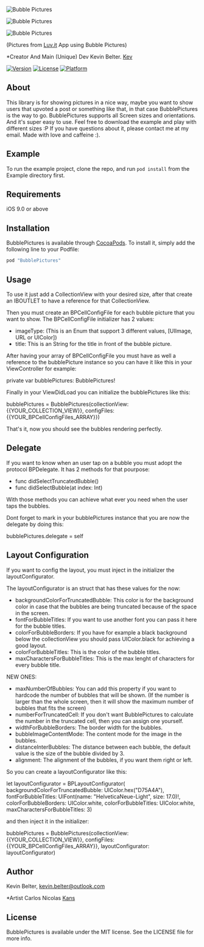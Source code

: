 ![Bubble Pictures](https://raw.githubusercontent.com/kbelter/BubblePictures/master/Screenshots/logo2.png)

![Bubble Pictures](https://raw.githubusercontent.com/kbelter/BubblePictures/master/Screenshots/m4.png)

![Bubble Pictures](https://raw.githubusercontent.com/kbelter/BubblePictures/master/Screenshots/m3.png)

(Pictures from [Luv.it](http://luv.it) App using Bubble Pictures)

*Creator And Main (Unique) Dev Kevin Belter. [Kev](https://www.linkedin.com/in/kevinbelter)

[![Version](https://img.shields.io/cocoapods/v/BubblePictures.svg?style=flat)](http://cocoapods.org/pods/BubblePictures)
[![License](https://img.shields.io/cocoapods/l/BubblePictures.svg?style=flat)](http://cocoapods.org/pods/BubblePictures)
[![Platform](https://img.shields.io/cocoapods/p/BubblePictures.svg?style=flat)](http://cocoapods.org/pods/BubblePictures)

## About

This library is for showing pictures in a nice way, maybe you want to show users that upvoted a post or something like that, in that case BubblePictures is the way to go.
BubblePictures supports all Screen sizes and orientations.
And it's super easy to use.
Feel free to download the example and play with different sizes :P
If you have questions about it, please contact me at my email.
Made with love and caffeine :).

## Example

To run the example project, clone the repo, and run `pod install` from the Example directory first.

## Requirements

iOS 9.0 or above

## Installation

BubblePictures is available through [CocoaPods](http://cocoapods.org). To install
it, simply add the following line to your Podfile:

```ruby
pod "BubblePictures"
```

## Usage

To use it just add a CollectionView with your desired size, after that create an IBOUTLET to have a reference for that CollectionView.

Then you must create an BPCellConfigFile for each bubble picture that you want to show.
The BPCellConfigFile initializer has 2 values:
- imageType: (This is an Enum that support 3 different values, [UIImage, URL or UIColor])
- title: This is an String for the title in front of the bubble picture.

After having your array of BPCellConfigFile you must have as well a reference to the bubblePicture instance so you can have it like this in your ViewController for example: 

private var bubblePictures: BubblePictures!

Finally in your ViewDidLoad you can initialize the bubblePictures like this:

bubblePictures = BubblePictures(collectionView: {{YOUR_COLLECTION_VIEW}}, configFiles: {{YOUR_BPCellConfigFiles_ARRAY}})

That's it, now you should see the bubbles rendering perfectly.

## Delegate

If you want to know when an user tap on a bubble you must adopt the protocol BPDelegate.
It has 2 methods for that pourpose:
- func didSelectTruncatedBubble()
- func didSelectBubble(at index: Int)

With those methods you can achieve what ever you need when the user taps the bubbles.

Dont forget to mark in your bubblePictures instance that you are now the delegate by doing this:

bubblePictures.delegate = self

## Layout Configuration

If you want to config the layout, you must inject in the initializer the layoutConfigurator.

The layoutConfigurator is an struct that has these values for the now:
- backgroundColorForTruncatedBubble: This color is for the background color in case that the bubbles are being truncated because of the space in the screen.
- fontForBubbleTitles: If you want to use another font you can pass it here for the bubble titles.
- colorForBubbleBorders: If you have for example a black background below the collectionView you should pass UIColor.black for achieving a good layout.
- colorForBubbleTitles: This is the color of the bubble titles.
- maxCharactersForBubbleTitles: This is the max lenght of characters for every bubble title.

NEW ONES:
- maxNumberOfBubbles: You can add this property if you want to hardcode the number of bubbles that will be shown. (If the number is larger than the whole screen, then it will show the maximum number of bubbles that fits the screen)
- numberForTruncatedCell: If you don't want BubblePictures to calculate the number in the truncated cell, then you can assign one yourself.
- widthForBubbleBorders: The border width for the bubbles.
- bubbleImageContentMode: The content mode for the image in the bubbles.
- distanceInterBubbles: The distance between each bubble, the default value is the size of the bubble divided by 3.
- alignment: The alignment of the bubbles, if you want them right or left.

So you can create a layoutConfigurator like this:

let layoutConfigurator = BPLayoutConfigurator(
backgroundColorForTruncatedBubble: UIColor.hex("D75A4A"),
fontForBubbleTitles: UIFont(name: "HelveticaNeue-Light", size: 17.0)!,
colorForBubbleBorders: UIColor.white,
colorForBubbleTitles: UIColor.white,
maxCharactersForBubbleTitles: 3)

and then inject it in the initializer:

bubblePictures = BubblePictures(collectionView: {{YOUR_COLLECTION_VIEW}}, configFiles: {{YOUR_BPCellConfigFiles_ARRAY}}, layoutConfigurator: layoutConfigurator)

## Author

Kevin Belter, kevin.belter@outlook.com

*Artist Carlos Nicolas [Kans](http://dribbble.com/kans1001)

## License

BubblePictures is available under the MIT license. See the LICENSE file for more info.

